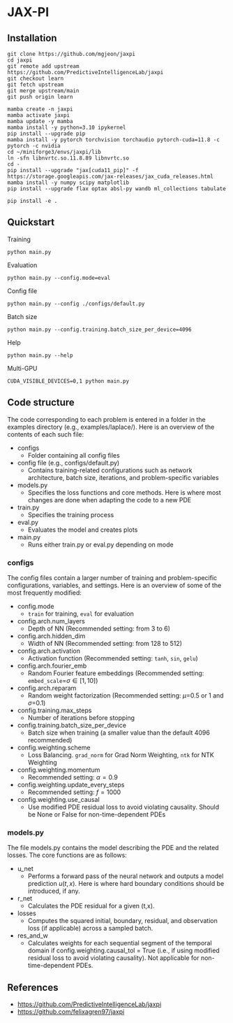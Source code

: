 # JAX-PI


## Installation

```
git clone https://github.com/mgjeon/jaxpi
cd jaxpi
git remote add upstream https://github.com/PredictiveIntelligenceLab/jaxpi
git checkout learn
git fetch upstream
git merge upstream/main
git push origin learn
```

```
mamba create -n jaxpi
mamba activate jaxpi
mamba update -y mamba
mamba install -y python=3.10 ipykernel
pip install --upgrade pip
mamba install -y pytorch torchvision torchaudio pytorch-cuda=11.8 -c pytorch -c nvidia
cd ~/miniforge3/envs/jaxpi/lib
ln -sfn libnvrtc.so.11.8.89 libnvrtc.so
cd -
pip install --upgrade "jax[cuda11_pip]" -f https://storage.googleapis.com/jax-releases/jax_cuda_releases.html
mamba install -y numpy scipy matplotlib
pip install --upgrade flax optax absl-py wandb ml_collections tabulate

pip install -e .
```

## Quickstart

Training
```
python main.py
```

Evaluation
```
python main.py --config.mode=eval
```

Config file
```
python main.py --config ./configs/default.py
```

Batch size
```
python main.py --config.training.batch_size_per_device=4096
```

Help
```
python main.py --help
```

Multi-GPU
```
CUDA_VISIBLE_DEVICES=0,1 python main.py
```


## Code structure
The code corresponding to each problem is entered in a folder in the examples directory (e.g., examples/laplace/). Here is an overview of the contents of each such file:

- configs
    - Folder containing all config files
- config file (e.g., configs/default.py)
    - Contains training-related configurations such as network architecture, batch size, iterations, and problem-specific variables
- models.py
    - Specifies the loss functions and core methods. Here is where most changes are done when adapting the code to a new PDE
- train.py
    - Specifies the training process
- eval.py
    - Evaluates the model and creates plots
- main.py
    - Runs either train.py or eval.py depending on mode


### configs
The config files contain a larger number of training and problem-specific configurations, variables, and settings. Here is an overview of some of the most frequently modified: 

- config.mode
    - `train` for training, `eval` for evaluation
- config.arch.num_layers
    - Depth of NN (Recommended setting: from 3 to 6) 
- config.arch.hidden_dim
    - Width of NN (Recommended setting: from 128 to 512)
- config.arch.activation
    - Activation function (Recommended setting: `tanh`, `sin`, `gelu`)
- config.arch.fourier_emb
    - Random Fourier feature embeddings (Recommended setting: `embed_scale`=$\sigma \in [1, 10]$)
- config.arch.reparam
    - Random weight factorization (Recommended setting: $\mu$=0.5 or 1 and $\sigma$=0.1)
- config.training.max_steps
    - Number of iterations before stopping
- config.training.batch_size_per_device
    - Batch size when training (a smaller value than the default 4096 recommended)
- config.weighting.scheme
    - Loss Balancing. `grad_norm` for Grad Norm Weighting, `ntk` for NTK Weighting
- config.weighting.momentum
    - Recommended setting: $\alpha=0.9$
- config.weighting.update_every_steps
    - Recommended setting: $f=1000$
- config.weighting.use_causal
    - Use modified PDE residual loss to avoid violating causality. Should be None or False for non-time-dependent PDEs


### models.py
The file models.py contains the model describing the PDE and the related losses. The core functions are as follows: 

- u_net
    - Performs a forward pass of the neural network and outputs a model prediction $u(t,x)$. Here is where hard boundary conditions should be introduced, if any.
- r_net
    - Calculates the PDE residual for a given (t,x).
- losses
    - Computes the squared initial, boundary, residual, and observation loss (if applicable) across a sampled batch.
- res_and_w
    - Calculates weights for each sequential segment of the temporal domain if config.weighting.causal_tol = True (i.e., if using modified residual loss to avoid violating causality). Not applicable for non-time-dependent PDEs.


## References
- https://github.com/PredictiveIntelligenceLab/jaxpi
- https://github.com/felixagren97/jaxpi
